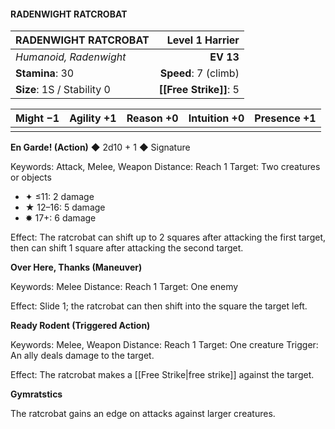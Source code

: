 #### RADENWIGHT RATCROBAT

| RADENWIGHT RATCROBAT       |  **Level 1 Harrier** |
| :------------------------- | -------------------: |
| *Humanoid, Radenwight*     |            **EV 13** |
| **Stamina**: 30            | **Speed**: 7 (climb) |
| **Size**: 1S / Stability 0 |   **[[Free Strike]]**: 5 |

| **Might** −1 | **Agility** +1 | **Reason** +0 | **Intuition** +0 | **Presence** +1 |
| ------------ | -------------- | ------------- | ---------------- | --------------- |
|              |                |               |                  |                 |

**En Garde! (Action)** ◆ 2d10 + 1 ◆ Signature

Keywords: Attack, Melee, Weapon
Distance: Reach 1
Target: Two creatures or objects

- ✦ ≤11: 2 damage
- ★ 12–16: 5 damage
- ✸ 17+: 6 damage

Effect: The ratcrobat can shift up to 2 squares after attacking the first target, then can shift 1 square after attacking the second target.

**Over Here, Thanks (Maneuver)**

Keywords: Melee
Distance: Reach 1
Target: One enemy

Effect: Slide 1; the ratcrobat can then shift into the square the target left.

**Ready Rodent (Triggered Action)**

Keywords: Melee, Weapon
Distance: Reach 1
Target: One creature
Trigger: An ally deals damage to the target.

Effect: The ratcrobat makes a [[Free Strike\|free strike]] against the target.

**Gymratstics**

The ratcrobat gains an edge on attacks against larger creatures.
